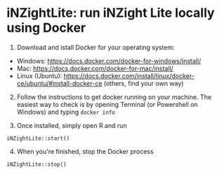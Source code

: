 # iNZightLite: run iNZight Lite locally using Docker

1. Download and istall Docker for your operating system: 
  - Windows: https://docs.docker.com/docker-for-windows/install/
  - Mac: https://docs.docker.com/docker-for-mac/install/
  - Linux (Ubuntu): https://docs.docker.com/install/linux/docker-ce/ubuntu/#install-docker-ce (others, find your own way)

2. Follow the instructions to get docker running on your machine. The easiest way to check is by opening Terminal (or Powershell on Windows) and typing `docker info`

3. Once installed, simply open R and run
```{r}
iNZightLite::start()
```

4. When you're finished, stop the Docker process 
```{r}
iNZightLite::stop()
```
